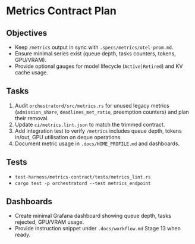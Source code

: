 # Metrics Contract Plan

## Objectives
- Keep `/metrics` output in sync with `.specs/metrics/otel-prom.md`.
- Ensure minimal series exist (queue depth, tasks counters, tokens, GPU/VRAM).
- Provide optional gauges for model lifecycle (`Active|Retired`) and KV cache usage.

## Tasks
1. Audit `orchestratord/src/metrics.rs` for unused legacy metrics (`admission_share`, `deadlines_met_ratio`, preemption counters) and plan their removal.
2. Update `ci/metrics.lint.json` to match the trimmed contract.
3. Add integration test to verify `/metrics` includes queue depth, tokens in/out, GPU utilisation on deque operations.
4. Document metric usage in `.docs/HOME_PROFILE.md` and dashboards.

## Tests
- `test-harness/metrics-contract/tests/metrics_lint.rs`
- `cargo test -p orchestratord --test metrics_endpoint`

## Dashboards
- Create minimal Grafana dashboard showing queue depth, tasks rejected, GPU/VRAM usage.
- Provide instruction snippet under `.docs/workflow.md` Stage 13 when ready.
